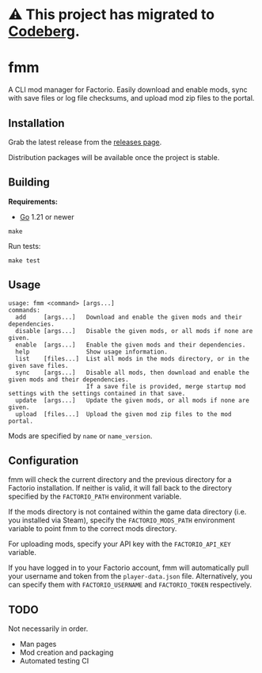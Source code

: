 # ⚠️ This project has migrated to [Codeberg](https://codeberg.org/raiguard/fmm).

# fmm

A CLI mod manager for Factorio. Easily download and enable mods, sync with save
files or log file checksums, and upload mod zip files to the portal.

## Installation

Grab the latest release from the [releases page](https://github.com/raiguard/fmm/releases).

Distribution packages will be available once the project is stable.

## Building

**Requirements:**
- [Go](https://go.dev) 1.21 or newer

```
make
```

Run tests:

```
make test
```

## Usage

```
usage: fmm <command> [args...]
commands:
  add     [args...]   Download and enable the given mods and their dependencies.
  disable [args...]   Disable the given mods, or all mods if none are given.
  enable  [args...]   Enable the given mods and their dependencies.
  help                Show usage information.
  list    [files...]  List all mods in the mods directory, or in the given save files.
  sync    [args...]   Disable all mods, then download and enable the given mods and their dependencies.
                      If a save file is provided, merge startup mod settings with the settings contained in that save.
  update  [args...]   Update the given mods, or all mods if none are given.
  upload  [files...]  Upload the given mod zip files to the mod portal.
```

Mods are specified by `name` or `name_version`.

## Configuration

fmm will check the current directory and the previous directory for a Factorio
installation. If neither is valid, it will fall back to the directory specified
by the `FACTORIO_PATH` environment variable.

If the mods directory is not contained within the game data directory (i.e. you
installed via Steam), specify the `FACTORIO_MODS_PATH` environment variable to
point fmm to the correct mods directory.

For uploading mods, specify your API key with the `FACTORIO_API_KEY` variable.

If you have logged in to your Factorio account, fmm will automatically pull
your username and token from the `player-data.json` file. Alternatively, you
can specify them with `FACTORIO_USERNAME` and `FACTORIO_TOKEN` respectively.

## TODO

Not necessarily in order.

- Man pages
- Mod creation and packaging
- Automated testing CI
